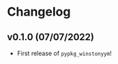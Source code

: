 # Changelog

<!--next-version-placeholder-->

## v0.1.0 (07/07/2022)

- First release of `pypkg_winstonyym`!